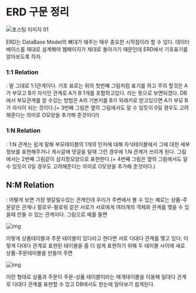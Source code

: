 # ERD 구문 정리

![포스팅 이미지 01](https://blog.kakaocdn.net/dn/kCnHv/btqLW8LRGpN/IDARbgYYD5WmA7wfo7m2y1/img.gif)

ERD는 DataBase Model의 뼈대가 돼주는 매우 중요한 시작점이라 할 수 있다. 데이터베이스를 제대로 설계해야 웹페이지가 제대로 돌아가기 때문인데 ERD에서 기호표기를 알아보도록 하자.



### 1:1 Relation

: 말 그대로 1:1관계이다. 기호 표로는 위의 첫번째 그림처럼 표기를 하고 주의 할것은 A가 부모고 B가 자식인 관계로 A가 B 1개를 포함하고있다. 라는 뜻으로 보면되겠다. DB에서 부모관계를 알 수있는 방법은 A의 기본키를 B가 외래키로 받고있으면 A가 부모 B가 자식이 되는 것이다.(+ 3번째 그림은 옆의 그림에서도 알 수 있듯이 0일 경우도 고려해준다는 의미로 O모양을 추가해 준것이다!)



### 1:N Relation

: 1:N 관계는 쉽게 말해 부모테이블의 1개의 인자에 대해 자식테이블에서 그에 대한 세부정보를 표현해주거나 게시글에 댓글을 달때 그런 경우에 1:N 관계가 쓰이게 된다. 그림에서는 2번째 그림같이 삼지창모양으로 표현한다.(+ 4번째 그림은 옆의 그림에서도 알 수 있듯이 0일 경우도 고려해준다는 의미로 O모양을 추가해 준것이다.)



## N:M Relation

: 어떻게 보면 가장 헷갈릴수있는 관계인데 우리가 주변에서 볼 수 있는 예로는 상품-주문같은 관계나 팔로우-팔로워 같은 서로가 서로에게 여러개의 객체와 관계를 맺을 수 있을때 만들 수 있는 관계이다. 그림으로 예를 들면

![img](https://velog.velcdn.com/images%2Fjch9537%2Fpost%2Fb104fa5e-c691-4a80-9d22-4522528f9c26%2Fimage.png)

이렇게 상품테이블과 주문 테이블이 있다라고 한다면 서로 다대다 관계를 맺고 있다. 이렇게 다대다 관계로 표현된 테이블을 좀 더 쉽게 표현하기 위해 두 테이블 사이에 새로 상품-주문테이블을 만들어 주면

![img](https://velog.velcdn.com/images%2Fjch9537%2Fpost%2F28934525-be3c-490d-a8dd-873b581e1216%2Fimage.png)

이런 형태로 상품과 주문이 주문-상품 테이블이라는 매개테이블을 이용해 일대다 관계로 다대다 관계를 표현할 수 있고 DB에서도 한눈에 알아보기 쉽게된다.